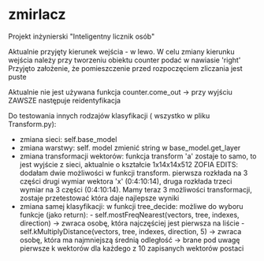 # zmirlacz
Projekt inżynierski "Inteligentny licznik osób"

Aktualnie przyjęty kierunek wejścia - w lewo. W celu zmiany kierunku wejścia należy przy tworzeniu obiektu counter podać w nawiasie 'right'
Przyjęto założenie, że pomieszczenie przed rozpoczęciem zliczania jest puste

Aktualnie nie jest używana funkcja counter.come_out -> przy wyjściu ZAWSZE następuje reidentyfikacja

Do testowania innych rodzajów klasyfikacji ( wszystko w pliku Transform.py):
- zmiana sieci: self.base_model
- zmiana warstwy: self. model zmienić string w base_model.get_layer
- zmiana transformacji wektorów: funkcja transform
    'a' zostaje to samo, to jest wyjście z sieci, aktualnie o kształcie 1x14x14x512
    ZOFIA EDITS: dodałam dwie możliwości w funkcji transform. pierwsza rozkłada na 3 części drugi wymiar wektora 'x' (0:4:10:14),
    druga rozkłada trzeci wymiar na 3 części (0:4:10:14).
    Mamy teraz 3 możliwości transformacji, zostaje przetestować która daje najlepsze wyniki
- zmiana samej klasyfikacji: w funkcji tree_decide:
    możliwe do wyboru funkcje (jako return):
        - self.mostFreqNearest(vectors, tree, indexes, direction) -> zwraca osobę, która najczęściej jest pierwsza na liście
        - self.kMultiplyDistance(vectors, tree, indexes, direction, 5) -> zwraca osobę, która ma najmniejszą średnią odległość -> brane pod uwagę pierwsze k wektorów dla każdego z 10 zapisanych wektorów postaci

